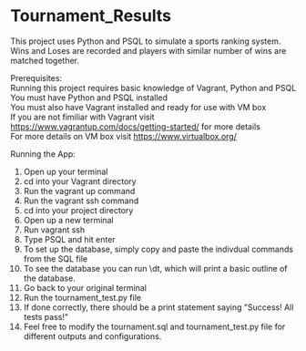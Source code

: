 # Tournament_Results

This project uses Python and PSQL to simulate a sports ranking system.<br>
Wins and Loses are recorded and players with similar number of wins are matched together.<br>

Prerequisites:<br>
Running this project requires basic knowledge of Vagrant, Python and PSQL<br>
You must have Python and PSQL installed<br>
You must also have Vagrant installed and ready for use with VM box<br>
If you are not fimiliar with Vagrant visit https://www.vagrantup.com/docs/getting-started/ for more details<br>
For more details on VM box visit https://www.virtualbox.org/<br>

Running the App:
1. Open up your terminal
2. cd into your Vagrant directory 
3. Run the vagrant up command
4. Run the vagrant ssh command
5. cd into your project directory
6. Open up a new terminal
7. Run vagrant ssh 
8. Type PSQL and hit enter
9. To set up the database, simply copy and paste the indivdual commands from the SQL file
10. To see the database you can run \dt, which will print a basic outline of the database. 
11. Go back to your original terminal 
12. Run the tournament_test.py file
13. If done correctly, there should be a print statement saying "Success!  All tests pass!"
14. Feel free to modify the tournament.sql and tournament_test.py file for different outputs and configurations.












